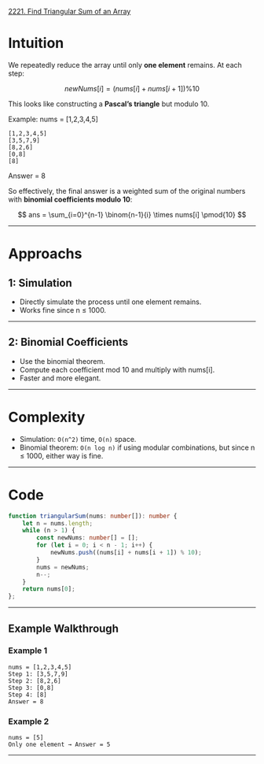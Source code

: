 [2221. Find Triangular Sum of an Array](https://leetcode.com/problems/find-triangular-sum-of-an-array/)

# Intuition

We repeatedly reduce the array until only **one element** remains.
At each step:

$$
newNums[i] = (nums[i] + nums[i+1]) \% 10
$$

This looks like constructing a **Pascal’s triangle** but modulo 10.

Example: nums = [1,2,3,4,5]

```
[1,2,3,4,5]
[3,5,7,9]
[8,2,6]
[0,8]
[8]
```

Answer = 8

So effectively, the final answer is a weighted sum of the original numbers with **binomial coefficients modulo 10**:

$$
ans = \sum_{i=0}^{n-1} \binom{n-1}{i} \times nums[i] \pmod{10}
$$

---
# Approachs
## 1: Simulation

* Directly simulate the process until one element remains.
* Works fine since n ≤ 1000.

---

## 2: Binomial Coefficients

* Use the binomial theorem.
* Compute each coefficient mod 10 and multiply with nums[i].
* Faster and more elegant.

---

# Complexity

* Simulation: `O(n^2)` time, `O(n)` space.
* Binomial theorem: `O(n log n)` if using modular combinations, but since n ≤ 1000, either way is fine.

---

# Code

```typescript
function triangularSum(nums: number[]): number {
    let n = nums.length;
    while (n > 1) {
        const newNums: number[] = [];
        for (let i = 0; i < n - 1; i++) {
            newNums.push((nums[i] + nums[i + 1]) % 10);
        }
        nums = newNums;
        n--;
    }
    return nums[0];
};

```

---

## Example Walkthrough

### Example 1

```
nums = [1,2,3,4,5]
Step 1: [3,5,7,9]
Step 2: [8,2,6]
Step 3: [0,8]
Step 4: [8]
Answer = 8
```

### Example 2

```
nums = [5]
Only one element → Answer = 5
```

---
